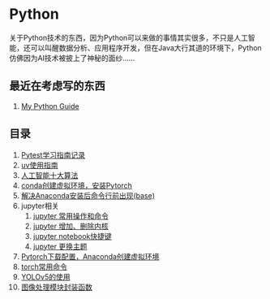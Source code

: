 # Python

关于Python技术的东西，因为Python可以来做的事情其实很多，不只是人工智能，还可以叫醒数据分析、应用程序开发，但在Java大行其道的环境下，Python仿佛因为AI技术被披上了神秘的面纱……

## 最近在考虑写的东西

1. [My Python Guide](./My%20Python%20Guide.md)


## 目录

1. [Pytest学习指南记录](./Pytest学习指南记录.md)
2. [uv使用指南](./uv使用指南.md)
3. [人工智能十大算法](./人工智能十大算法.md)
4. [conda创建虚拟环境，安装Pytorch](./conda创建虚拟环境，安装Pytorch.md)
5. [解决Anaconda安装后命令行前出现(base)](./解决Anaconda安装后命令行前出现(base).md)
6. jupyter相关
   1. [jupyter 常用操作和命令](./jupyter常用操作和命令.md)
   2. [jupyter 增加、删除内核](./jupyter增加、删除内核.md)
   3. <a href="jupyter notebook快捷键">jupyter notebook快捷键</a>
   4. [jupyter 更换主题](./jupyter更换主题.md)
7. [Pytorch下载配置，Anaconda创建虚拟环境](./Pytorch下载配置，Anaconda创建虚拟环境.md)
8. [torch常用命令](./torch常用命令.md)
9. [YOLOv5的使用](./YOLOv5的使用.md)
10. [图像处理模块封装函数](./图像处理模块封装函数.md)



